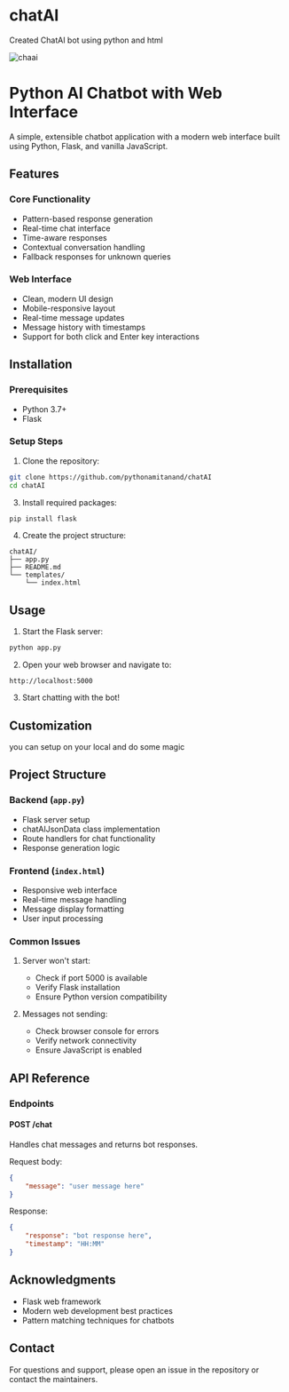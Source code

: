 # chatAI
Created ChatAI bot using python and html

![chaai](https://github.com/user-attachments/assets/c0b9debb-f832-48b7-90d3-78534b241b22)



# Python AI Chatbot with Web Interface

A simple, extensible chatbot application with a modern web interface built using Python, Flask, and vanilla JavaScript.

## Features

### Core Functionality
- Pattern-based response generation
- Real-time chat interface
- Time-aware responses
- Contextual conversation handling
- Fallback responses for unknown queries

### Web Interface
- Clean, modern UI design
- Mobile-responsive layout
- Real-time message updates
- Message history with timestamps
- Support for both click and Enter key interactions

## Installation

### Prerequisites
- Python 3.7+
- Flask

### Setup Steps

1. Clone the repository:
```bash
git clone https://github.com/pythonamitanand/chatAI
cd chatAI
```


3. Install required packages:
```bash
pip install flask
```

4. Create the project structure:
```
chatAI/
├── app.py
├── README.md
└── templates/
    └── index.html
```

## Usage

1. Start the Flask server:
```bash
python app.py
```

2. Open your web browser and navigate to:
```
http://localhost:5000
```

3. Start chatting with the bot!

## Customization

you can setup on your local and do some magic 



## Project Structure

### Backend (`app.py`)
- Flask server setup
- chatAIJsonData class implementation
- Route handlers for chat functionality
- Response generation logic

### Frontend (`index.html`)
- Responsive web interface
- Real-time message handling
- Message display formatting
- User input processing


### Common Issues

1. Server won't start:
   - Check if port 5000 is available
   - Verify Flask installation
   - Ensure Python version compatibility

2. Messages not sending:
   - Check browser console for errors
   - Verify network connectivity
   - Ensure JavaScript is enabled

## API Reference

### Endpoints

#### POST /chat
Handles chat messages and returns bot responses.

Request body:
```json
{
    "message": "user message here"
}
```

Response:
```json
{
    "response": "bot response here",
    "timestamp": "HH:MM"
}
```




## Acknowledgments

- Flask web framework
- Modern web development best practices
- Pattern matching techniques for chatbots

## Contact

For questions and support, please open an issue in the repository or contact the maintainers.
